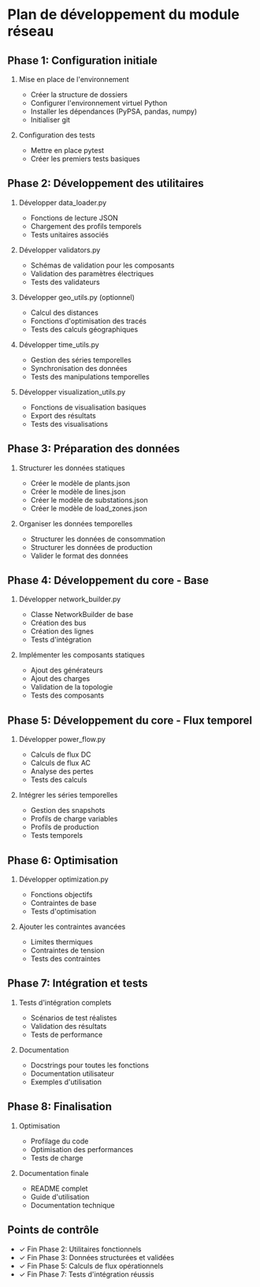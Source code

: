 # Plan de développement du module réseau

## Phase 1: Configuration initiale 
1. Mise en place de l'environnement
   - Créer la structure de dossiers
   - Configurer l'environnement virtuel Python
   - Installer les dépendances (PyPSA, pandas, numpy)
   - Initialiser git

2. Configuration des tests
   - Mettre en place pytest
   - Créer les premiers tests basiques


## Phase 2: Développement des utilitaires
1. Développer data_loader.py
   - Fonctions de lecture JSON
   - Chargement des profils temporels
   - Tests unitaires associés

2. Développer validators.py
   - Schémas de validation pour les composants
   - Validation des paramètres électriques
   - Tests des validateurs

3. Développer geo_utils.py (optionnel)
   - Calcul des distances
   - Fonctions d'optimisation des tracés
   - Tests des calculs géographiques

4. Développer time_utils.py
   - Gestion des séries temporelles
   - Synchronisation des données
   - Tests des manipulations temporelles

5. Développer visualization_utils.py
   - Fonctions de visualisation basiques
   - Export des résultats
   - Tests des visualisations

## Phase 3: Préparation des données 
1. Structurer les données statiques
   - Créer le modèle de plants.json
   - Créer le modèle de lines.json
   - Créer le modèle de substations.json
   - Créer le modèle de load_zones.json

2. Organiser les données temporelles
   - Structurer les données de consommation
   - Structurer les données de production
   - Valider le format des données

## Phase 4: Développement du core - Base 
1. Développer network_builder.py
   - Classe NetworkBuilder de base
   - Création des bus
   - Création des lignes
   - Tests d'intégration

2. Implémenter les composants statiques
   - Ajout des générateurs
   - Ajout des charges
   - Validation de la topologie
   - Tests des composants

## Phase 5: Développement du core - Flux temporel 
1. Développer power_flow.py
   - Calculs de flux DC
   - Calculs de flux AC
   - Analyse des pertes
   - Tests des calculs

2. Intégrer les séries temporelles
   - Gestion des snapshots
   - Profils de charge variables
   - Profils de production
   - Tests temporels

## Phase 6: Optimisation
1. Développer optimization.py
   - Fonctions objectifs
   - Contraintes de base
   - Tests d'optimisation

2. Ajouter les contraintes avancées
   - Limites thermiques
   - Contraintes de tension
   - Tests des contraintes

## Phase 7: Intégration et tests 
1. Tests d'intégration complets
   - Scénarios de test réalistes
   - Validation des résultats
   - Tests de performance

2. Documentation
   - Docstrings pour toutes les fonctions
   - Documentation utilisateur
   - Exemples d'utilisation

## Phase 8: Finalisation 
1. Optimisation
   - Profilage du code
   - Optimisation des performances
   - Tests de charge

2. Documentation finale
   - README complet
   - Guide d'utilisation
   - Documentation technique

## Points de contrôle
- ✓ Fin Phase 2: Utilitaires fonctionnels
- ✓ Fin Phase 3: Données structurées et validées
- ✓ Fin Phase 5: Calculs de flux opérationnels
- ✓ Fin Phase 7: Tests d'intégration réussis
